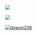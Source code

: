 <img src="https://github-readme-stats.vercel.app/api/top-langs/?username=II-DW&layout=compact"><br><br>
<img src="https://github-readme-stats.vercel.app/api?username=II-DW&show_icons=true">
<br />
<br />
[![dowon206](http://mazassumnida.wtf/api/v2/generate_badge?boj=dowon206)](https://solved.ac/dowon206)

